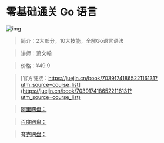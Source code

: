 # 零基础通关 Go 语言

![img](../../assets/6e1e60edb5df4971a898fb8ed1950091~tplv-k3u1fbpfcp-no-mark:280:280:200:280.png)

> 简介：2大部分，10大技能，全解Go语言语法

> 讲师：萧文翰

> 价格：¥49.9

> [官方链接：https://juejin.cn/book/7039174186522116131?utm_source=course_list](https://juejin.cn/book/7039174186522116131?utm_source=course_list)

> [阿里网盘：]()

> [百度网盘：]()

> [夸克网盘：]()
